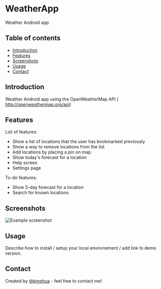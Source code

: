 # WeatherApp
Weather Android app

## Table of contents
* [Introduction](#introduction)
* [Features](#features)
* [Screenshots](#screenshots)
* [Usage](#usage)
* [Contact](#contact)

## Introduction
Weather Android app using the OpenWeatherMap API (​http://openweathermap.org/api)

## Features
List of features:
* Show a list of locations that the user has bookmarked previously
* Show a way to remove locations from the list
* Add locations by placing a pin on map
* Show today's forecast for a location
* Help screen
* Settings page

To-do features:
* Show 5-day forecast for a location
* Search for known locations

## Screenshots
![Example screenshot](./img/screenshot.png)

## Usage
Describe how to install / setup your local environement / add link to demo version.

## Contact
Created by [@kmphua](kmphua@gmail.com) - feel free to contact me!